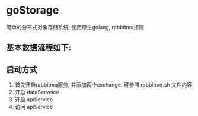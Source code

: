 # goStorage
简单的分布式对象存储系统, 使用原生golang, rabbitmq搭建

## 基本数据流程如下:

## 启动方式
1. 首先开启rabbitmq服务, 并添加两个exchange. 可参照 rabbitmq.sh 文件内容
2. 开启 dataServeice
3. 开启 apiService
4. 访问 apiService